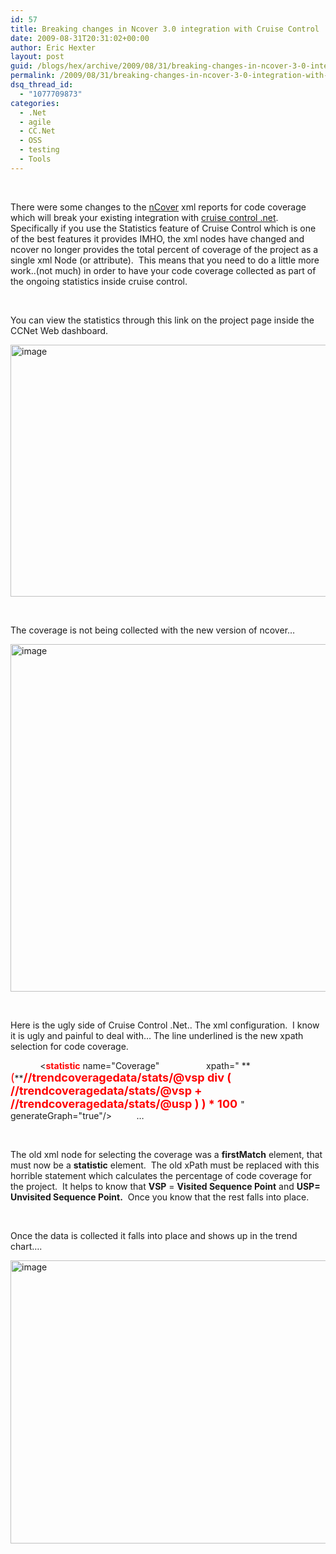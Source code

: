 ```yaml
---
id: 57
title: Breaking changes in Ncover 3.0 integration with Cruise Control .Net
date: 2009-08-31T20:31:02+00:00
author: Eric Hexter
layout: post
guid: /blogs/hex/archive/2009/08/31/breaking-changes-in-ncover-3-0-integration-with-cruise-control-net.aspx
permalink: /2009/08/31/breaking-changes-in-ncover-3-0-integration-with-cruise-control-net/
dsq_thread_id:
  - "1077709873"
categories:
  - .Net
  - agile
  - CC.Net
  - OSS
  - testing
  - Tools
---
```

&#160;

There were some changes to the [nCover](http://ncover.com) xml reports for code coverage which will break your existing integration with [cruise control .net](http://confluence.public.thoughtworks.org/display/CCNET/Welcome+to+CruiseControl.NET). Specifically if you use the Statistics feature of Cruise Control which is one of the best features it provides IMHO, the xml nodes have changed and ncover no longer provides the total percent of coverage of the project as a single xml Node (or attribute).&#160; This means that you need to do a little more work..(not much) in order to have your code coverage collected as part of the ongoing statistics inside cruise control.

&#160;

You can view the statistics through this link on the project page inside the CCNet Web dashboard.

[<img style="border-bottom: 0px;border-left: 0px;border-top: 0px;border-right: 0px" border="0" alt="image" src="http://lostechies.com/erichexter/files/2011/03/image_thumb_62C9CFA7.png" width="665" height="403" />](http://lostechies.com/erichexter/files/2011/03/image_2E95A661.png) 

&#160;

The coverage is not being collected with the new version of ncover…

[<img style="border-bottom: 0px;border-left: 0px;border-top: 0px;border-right: 0px" border="0" alt="image" src="http://lostechies.com/erichexter/files/2011/03/image_thumb_08BF7FFE.png" width="535" height="556" />](http://lostechies.com/erichexter/files/2011/03/image_2946BFB0.png)

&#160;

Here is the ugly side of Cruise Control .Net.. The xml configuration.&#160; I know it is ugly and painful to deal with… The line underlined is the new xpath selection for code coverage.

<statistics >   
&#160;&#160;&#160; <statisticList>   
&#160;&#160;&#160;&#160;&#160;&#160;&#160; <<font color="#ff0000"><strong>statistic</strong></font> name="Coverage"&#160;&#160;&#160;&#160;&#160;&#160;&#160;&#160;&#160;   
&#160;&#160;&#160;&#160;&#160;&#160;&#160;&#160; xpath=" **<font color="#ff0000" size="4">(</font>**<a><font color="#ff0000" size="4"><strong>//trendcoveragedata/stats/@vsp</strong></font></a><font size="4"><font color="#ff0000"><strong> div ( //trendcoveragedata/stats/@vsp + //trendcoveragedata/stats/@usp ) ) * 100</strong> </font></font>"   
&#160;&#160;&#160;&#160;&#160;&#160;&#160;&#160; generateGraph="true"/>   
&#160;&#160;&#160;&#160;&#160;&#160;&#160;&#160; …   
&#160;&#160;&#160; </statisticList>   
</statistics> 

&#160;

The old xml node for selecting the coverage was a **firstMatch** element, that must now be a **statistic** element.&#160; The old xPath must be replaced with this horrible statement which calculates the percentage of code coverage for the project.&#160; It helps to know that **VSP** = **Visited Sequence Point** and **USP= Unvisited Sequence Point.**&#160; Once you know that the rest falls into place.

&#160;

Once the data is collected it falls into place and shows up in the trend chart….&#160; 

[<img style="border-bottom: 0px;border-left: 0px;border-top: 0px;border-right: 0px" border="0" alt="image" src="http://lostechies.com/erichexter/files/2011/03/image_thumb_72F597A0.png" width="815" height="453" />](http://lostechies.com/erichexter/files/2011/03/image_5A65FA50.png)